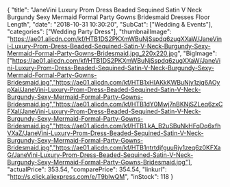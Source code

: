 {
	"title": "JaneVini Luxury Prom Dress Beaded Sequined Satin V Neck Burgundy Sexy Mermaid Formal Party Gowns Bridesmaid Dresses Floor Length",
	"date": "2018-10-31 10:30:20",
	"SubCat": ["Wedding & Events"],
	"categories": ["Wedding Party Dress"],
	"thumbnailImage": "https://ae01.alicdn.com/kf/HTB1DS2PKXmWBuNjSspdq6zugXXaW/JaneVini-Luxury-Prom-Dress-Beaded-Sequined-Satin-V-Neck-Burgundy-Sexy-Mermaid-Formal-Party-Gowns-Bridesmaid.jpg_220x220.jpg",
	"BigImage": ["https://ae01.alicdn.com/kf/HTB1DS2PKXmWBuNjSspdq6zugXXaW/JaneVini-Luxury-Prom-Dress-Beaded-Sequined-Satin-V-Neck-Burgundy-Sexy-Mermaid-Formal-Party-Gowns-Bridesmaid.jpg","https://ae01.alicdn.com/kf/HTB1xHIAKkKWBuNjy1zjq6AOypXai/JaneVini-Luxury-Prom-Dress-Beaded-Sequined-Satin-V-Neck-Burgundy-Sexy-Mermaid-Formal-Party-Gowns-Bridesmaid.jpg","https://ae01.alicdn.com/kf/HTB1dY0Mwj7nBKNjSZLeq6zxCFXaI/JaneVini-Luxury-Prom-Dress-Beaded-Sequined-Satin-V-Neck-Burgundy-Sexy-Mermaid-Formal-Party-Gowns-Bridesmaid.jpg","https://ae01.alicdn.com/kf/HTB1.kA_B2uSBuNkHFqDq6xfhVXaZ/JaneVini-Luxury-Prom-Dress-Beaded-Sequined-Satin-V-Neck-Burgundy-Sexy-Mermaid-Formal-Party-Gowns-Bridesmaid.jpg","https://ae01.alicdn.com/kf/HTB1ntrtdjfguuRjy1zeq6z0KFXaG/JaneVini-Luxury-Prom-Dress-Beaded-Sequined-Satin-V-Neck-Burgundy-Sexy-Mermaid-Formal-Party-Gowns-Bridesmaid.jpg"],
	"actualPrice": 353.54,
	"comparePrice": 354.54,
	"linkurl": "http://s.click.aliexpress.com/e/T9blwQM",
	"inStock": 118
}
